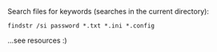 Search files for keywords (searches in the current directory):
```shell
findstr /si password *.txt *.ini *.config
```

...see resources :)